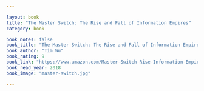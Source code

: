 ```yaml
---

layout: book
title: "The Master Switch: The Rise and Fall of Information Empires"
category: book

book_notes: false
book_title: "The Master Switch: The Rise and Fall of Information Empires"
book_author: "Tim Wu"
book_rating: 9
book_link: "https://www.amazon.com/Master-Switch-Rise-Information-Empires/dp/0307390993"
book_read_year: 2018
book_image: "master-switch.jpg"

---
```

